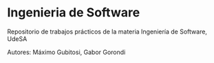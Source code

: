 # Ingenieria de Software
 Repositorio de trabajos prácticos de la materia Ingeniería de Software, UdeSA
 
 Autores: Máximo Gubitosi, Gabor Gorondi
